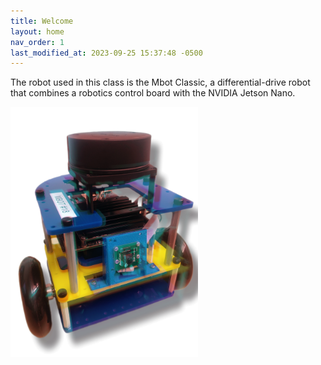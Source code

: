 ```yaml
---
title: Welcome
layout: home
nav_order: 1
last_modified_at: 2023-09-25 15:37:48 -0500
---
```



The robot used in this class is the Mbot Classic, a differential-drive robot that combines a robotics control board with the NVIDIA Jetson Nano.


<a class="image-link" href="/assets/images/mbot-classic-transparent-cyberpunk.png">
    <img src="/assets/images/mbot-classic-transparent-cyberpunk.png" alt="" style="max-width:300px;"/>
</a> 

